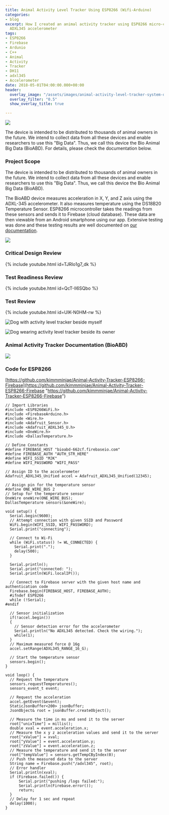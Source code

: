 ```yaml
---
title: Animal Activity Level Tracker Using ESP8266 (Wifi-Arduino)
categories:
- blog
excerpt: How I created an animal activity tracker using ESP8266 micro-controller and
  ADXL345 accelerometer
tags:
- ESP8266
- Firebase
- Ardunio
- C++
- Animal
- Activity
- Tracker
- DH11
- adxl345
- Accelerometer
date: 2018-05-01T04:00:00.000+00:00
header:
  overlay_image: "/assets/images/animal-activity-level-tracker-system-diagram.png"
  overlay_filter: "0.5"
  show_overlay_title: true

---
```

![](/assets/images/animal-activity-level-tracker-system-diagram.png)

The device is intended to be distributed to thousands of animal owners in the future. We intend to collect data from all these devices and enable researchers to use this "Big Data". Thus, we call this device the Bio Animal Big Data (BioABD). For details, please check the documentation below.

### Project Scope

The device is intended to be distributed to thousands of animal owners in the future. We intend to collect data from all these devices and enable researchers to use this "Big Data". Thus, we call this device the Bio Animal Big Data (BioABD).

The BioABD device measures acceleration in X, Y, and Z axis using the ADXL-345 accelerometer. It also measures temperature using the DS18B20 Temperature Sensor. ESP8266 microcontroller takes the readings from these sensors and sends it to Firebase (cloud database). These data are then viewable from an Android smartphone using our app. Extensive testing was done and these testing results are well documented on [our documentation](https://app.forestry.io/sites/lyjkvpnlscvfoq/body-media//files/ENG4000-Final-Report-BioABD.pdf).

![](/assets/images/animal-activity-tracker-system-diagram-state.png)

### Critical Design Review

{% include youtube.html id=TJRIo1g7_dk %}

### Test Readiness Review

{% include youtube.html id=QcT-Il6SQbo %}

### Test Review

{% include youtube.html id=UIK-N0HM-rw %}

![Dog with activity level tracker beside myself](/assets/images/animal-activity-level-tracker-dog-mj.jpg)

![Dog wearing activity level tracker beside its owner](/assets/images/animal-activity-level-tracker-dog-trainer.jpg)

### Animal Activity Tracker Documentation (BioABD)

[![](/assets/images/ENG4000-Final-Report-BioABD-thumbnail.png)](/files/ENG4000-Final-Report-BioABD.pdf)

### Code for ESP8266

[https://github.com/kimmminjae/Animal-Activity-Tracker-ESP8266-Firebase](https://github.com/kimmminjae/Animal-Activity-Tracker-ESP8266-Firebase "https://github.com/kimmminjae/Animal-Activity-Tracker-ESP8266-Firebase")

    // Import Libraries
    #include <ESP8266WiFi.h>
    #include <FirebaseArduino.h>
    #include <Wire.h>
    #include <Adafruit_Sensor.h>
    #include <Adafruit_ADXL345_U.h>
    #include <OneWire.h> 
    #include <DallasTemperature.h>
    
    // Define Constants
    #define FIREBASE_HOST "bioabd-662cf.firebaseio.com"
    #define FIREBASE_AUTH "AUTH_STR_HERE"
    #define WIFI_SSID "MJK"
    #define WIFI_PASSWORD "WIFI_PASS"
    
    // Assign ID to the accelerometer
    Adafruit_ADXL345_Unified accel = Adafruit_ADXL345_Unified(12345);
    
    // Assign pin for the temperature sensor
    #define ONE_WIRE_BUS 2
    // Setup for the temperature sensor
    OneWire oneWire(ONE_WIRE_BUS); 
    DallasTemperature sensors(&oneWire);
    
    void setup() {
      Serial.begin(9600);
      // Attempt connection with given SSID and Password
      WiFi.begin(WIFI_SSID, WIFI_PASSWORD);
      Serial.print("connecting");
      
      // Connect to Wi-Fi
      while (WiFi.status() != WL_CONNECTED) {
        Serial.print(".");
        delay(500);
      }
      
      Serial.println();
      Serial.print("connected: ");
      Serial.println(WiFi.localIP());
      
      // Connect to Firebase server with the given host name and authentication code
      Firebase.begin(FIREBASE_HOST, FIREBASE_AUTH);
      #ifndef ESP8266
      while (!Serial);
    #endif
      
      // Sensor initialization
      if(!accel.begin())
      {
        // Sensor detection error for the accelerometer
        Serial.println("No ADXL345 detected. Check the wiring.");
        while(1);
      }
      // Maximum measured force @ 16g
      accel.setRange(ADXL345_RANGE_16_G);
      
      // Start the temperature sensor
      sensors.begin();
    }
    
    void loop() {
      // Request the temperature
      sensors.requestTemperatures();
      sensors_event_t event; 
      
      // Request the acceleration
      accel.getEvent(&event);
      StaticJsonBuffer<200> jsonBuffer;
      JsonObject& root = jsonBuffer.createObject();
      
      // Measure the time in ms and send it to the server
      root["unixTime"] = millis();
      double xval = event.acceleration.x;
      // Measure the x y z acceleration values and send it to the server
      root["xValue"] = xval;
      root["yValue"] = event.acceleration.y;
      root["zValue"] = event.acceleration.z;
      // Measure the temperature and send it to the server
      root["tempValue"] = sensors.getTempCByIndex(0);
      // Push the measured data to the server
      String name = Firebase.push("/adxl345", root);
      // Error handler
      Serial.println(xval);
      if (Firebase.failed()) {
          Serial.print("pushing /logs failed:");
          Serial.println(Firebase.error());
          return;
      }
      // Delay for 1 sec and repeat
      delay(1000);
    }